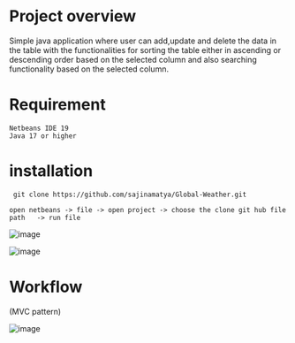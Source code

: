 # Project overview 
Simple java application where user can add,update and delete the data in the table with the 
functionalities for sorting the table either in ascending or descending order 
based on the selected column and also searching functionality based on the selected column. 

    
# Requirement
    Netbeans IDE 19 
    Java 17 or higher 
   
  # installation 
  ``` git clone https://github.com/sajinamatya/Global-Weather.git```
        
    open netbeans -> file -> open project -> choose the clone git hub file path   -> run file 
    








  
  ![image](https://github.com/sajinamatya/Global-Weather/assets/66240249/7355fc1b-5313-471b-accd-24ef1724eb81)




  
  ![image](https://github.com/sajinamatya/Global-Weather/assets/66240249/3079dbc8-cb39-4d89-98a4-c409d84729af)




# Workflow  
(MVC pattern)



![image](https://github.com/sajinamatya/Global-Weather/assets/66240249/102fd974-73e6-4279-bdd3-f2e372b5b325)


